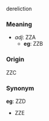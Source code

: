 dereliction
### Meaning
+ _adj_: ZZA
	+ __eg__: ZZB

### Origin

ZZC

### Synonym

__eg__: ZZD

+ ZZE



